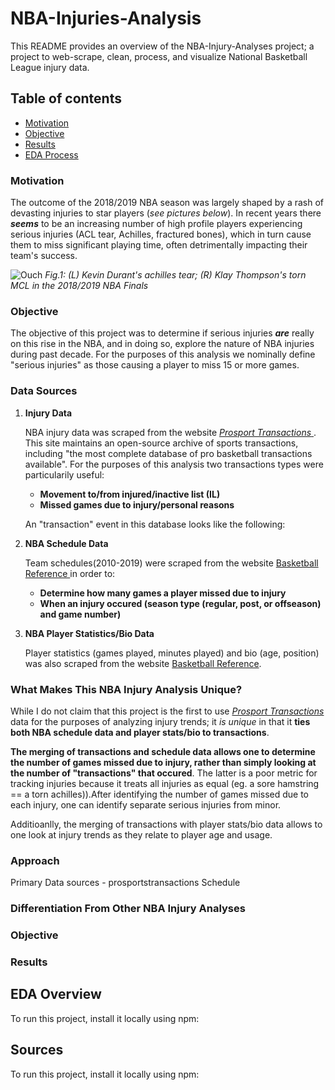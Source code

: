 # NBA-Injuries-Analysis
This README provides an overview of the NBA-Injury-Analyses project; a project to web-scrape, clean, process, and visualize National Basketball League injury data.  

## Table of contents
* [Motivation](#motivation)
* [Objective](#objective)
* [Results](#results)
* [EDA Process](#eda-process)

### Motivation	
The outcome of the 2018/2019 NBA season was largely shaped by a rash of devasting injuries to star players (_see pictures below_). In recent years there **_seems_** to be an increasing number of high profile players experiencing serious injuries (ACL tear, Achilles, fractured bones), which in turn cause them to miss significant playing time, often detrimentally impacting their team's success.

![Ouch](https://github.com/elap733/NBA-Injuries-Analysis/blob/master/references/02_images/injury.png)
*Fig.1: (L) Kevin Durant's achilles tear; (R) Klay Thompson's torn MCL in the 2018/2019 NBA Finals*

### Objective
The objective of this project was to determine if serious injuries **_are_** really on this rise in the NBA, and in doing so, explore the nature of NBA injuries during past decade. For the purposes of this analysis we nominally define "serious injuries" as those causing a player to miss 15 or more games.

### Data Sources
1. **Injury Data**

   NBA injury data was scraped from the website [_Prosport Transactions_ ](http://prosportstransactions.com/). This site maintains an open-source archive of sports transactions, including "the most complete database of pro basketball transactions available". For the purposes of this analysis two transactions types were particularily useful: 
   * **Movement to/from injured/inactive list (IL)**
   * **Missed games due to injury/personal reasons**
   
   An "transaction" event in this database looks like the following:
  
  
2. **NBA Schedule Data**

   Team schedules(2010-2019) were scraped from the website [ Basketball Reference ](http://basketballreference.com/) in order to:
   * **Determine how many games a player missed due to injury**
   * **When an injury occured (season type (regular, post, or offseason) and game number)**
   
3. **NBA Player Statistics/Bio Data**

   Player statistics (games played, minutes played) and bio (age, position) was also scraped from the website [Basketball Reference](http://basketballreference.com/).


### What Makes This NBA Injury Analysis Unique?

While I do not claim that this project is the first to use [_Prosport Transactions_ ](http://prosportstransactions.com/) data for the purposes of analyzing injury trends; it _is unique_ in that it **ties both NBA schedule data and player stats/bio to transactions**. 

**The merging of transactions and schedule data allows one to determine the number of games missed due to injury, rather than simply looking at the number of "transactions" that occured**. The latter is a poor metric for tracking injuries because it treats all injuries as equal (eg. a sore hamstring == a torn achilles)).After identifying the number of games missed due to each injury, one can identify separate serious injuries from minor.

Additioanlly, the merging of transactions with player stats/bio data allows to one look at injury trends as they relate to player age and usage.


### Approach
Primary Data sources - prosportstransactions
Schedule

### Differentiation From Other NBA Injury Analyses




### Objective
### Results
	
## EDA Overview
To run this project, install it locally using npm:

## Sources
To run this project, install it locally using npm:
